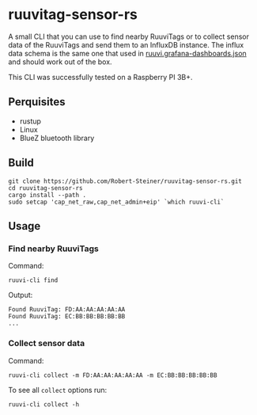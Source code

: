 # ruuvitag-sensor-rs

A small CLI that you can use to find nearby RuuviTags or to collect sensor data of the RuuviTags and send them to an InfluxDB instance. 
The influx data schema is the same one that used in [ruuvi.grafana-dashboards.json](https://github.com/ruuvi/ruuvi.grafana-dashboards.json) and should work out of the box.


This CLI was successfully tested on a Raspberry PI 3B+.

## Perquisites

- rustup
- Linux
- BlueZ bluetooth library

## Build

```
git clone https://github.com/Robert-Steiner/ruuvitag-sensor-rs.git
cd ruuvitag-sensor-rs
cargo install --path .
sudo setcap 'cap_net_raw,cap_net_admin+eip' `which ruuvi-cli`
```

## Usage

### Find nearby RuuviTags

Command:

`ruuvi-cli find`

Output:

```
Found RuuviTag: FD:AA:AA:AA:AA:AA
Found RuuviTag: EC:BB:BB:BB:BB:BB
...
```

### Collect sensor data

Command:

`ruuvi-cli collect -m FD:AA:AA:AA:AA:AA -m EC:BB:BB:BB:BB:BB`

To see all `collect` options run:

`ruuvi-cli collect -h`
